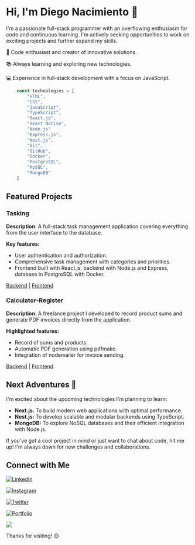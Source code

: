# Hi, I'm Diego Nacimiento 🤙 

I'm a passionate full-stack programmer with an overflowing enthusiasm for code and continuous learning. I'm actively seeking opportunities to work on exciting projects and further expand my skills.

🚀 Code enthusiast and creator of innovative solutions.

📚 Always learning and exploring new technologies.

💻 Experience in full-stack development with a focus on JavaScript.

```js
    const technologies = [
        "HTML",
        "CSS",
        "JavaScript",
        "TypeScript",
        "React.js",
        "React Native",
        "Node.js"
        "Express.js",
        "Nest.js",
        "Git",
        "GitHub",
        "Docker",
        "PostgreSQL",
        "MySQL",
        "MongoDB"
    ]
```

## Featured Projects
### Tasking
**Description**: A full-stack task management application covering everything from the user interface to the database.

**Key features:**
- User authentication and authorization.
- Comprehensive task management with categories and priorities.
- Frontend built with React.js, backend with Node.js and Express, database in PostgreSQL with Docker.

[Backend](https://github.com/diegonacimiento/tasking-backend) | [Frontend](https://github.com/diegonacimiento/tasking-frontend)

### Calculator-Register
**Description**: A freelance project I developed to record product sums and generate PDF invoices directly from the application.

**Highlighted features:**
- Record of sums and products.
- Automatic PDF generation using pdfmake.
- Integration of nodemailer for invoice sending.

[Backend](https://github.com/diegonacimiento/send-email) | [Frontend](https://github.com/diegonacimiento/calculator-register)

## Next Adventures 🚀
I'm excited about the upcoming technologies I'm planning to learn:

- **Next.js:** To build modern web applications with optimal performance.
- **Nest.js:** To develop scalable and modular backends using TypeScript.
- **MongoDB:** To explore NoSQL databases and their efficient integration with Node.js.

If you've got a cool project in mind or just want to chat about code, hit me up! I'm always down for new challenges and collaborations.

## Connect with Me

 [![LinkedIn](https://img.shields.io/badge/LinkedIn-Connect-blue?style=for-the-badge&logo=linkedin)](www.linkedin.com/in/diego-nacimiento-01b2b025a)

 [![Instagram](https://img.shields.io/badge/Instagram-Follow-E4405F?style=for-the-badge&logo=instagram)](https://www.instagram.com/diegonacimiento)
 
 [![Twitter](https://img.shields.io/badge/Twitter-Follow-1DA1F2?style=for-the-badge&logo=twitter)](https://twitter.com/diegonac23)
 
[![Portfolio](https://img.shields.io/badge/Portolio-Visit%20Me-brightgreen?style=for-the-badge&logo)](https://portfolio-diegonacimiento.vercel.app)

![](https://img.shields.io/github/followers/diegonacimiento?style=social)

Thanks for visiting! 😊
